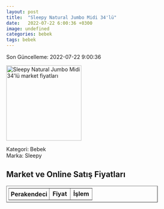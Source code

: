 ```yaml
---
layout: post
title:  "Sleepy Natural Jumbo Midi 34'lü"
date:   2022-07-22 6:00:36 +0300
image: undefined
categories: bebek
tags: bebek
---
```


Son Güncelleme: 2022-07-22 9:00:36

<img src="undefined" width="200" alt="Sleepy Natural Jumbo Midi 34'lü market fiyatları" />

Kategori: Bebek
<br />
Marka: Sleepy

<h2>Market ve Online Satış Fiyatları</h2>

<table border="1" style="padding: 5px;width:80%;">
  <tr>
    <td style="padding: 5px;"><strong>Perakendeci</strong></td>
    <td><strong>Fiyat</strong></td>
    <td><strong>İşlem</strong></td>
  </tr>
  
</table>
